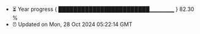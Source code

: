 - ⏳ Year progress { ████████████████████████▁▁▁▁▁▁ } 82.30 %
- ⏰ Updated on Mon, 28 Oct 2024 05:22:14 GMT

